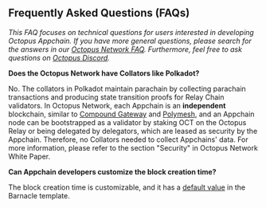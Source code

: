 ## Frequently Asked Questions (FAQs)

*This FAQ focuses on technical questions for users interested in developing Octopus Appchain. If you have more general questions, please search for the answers in our [Octopus Network FAQ](https://oct.network/#faqs). Furthermore, feel free to ask questions on [Octopus Discord](https://discord.gg/6GTJBkZA9Q).*

**Does the Octopus Network have Collators like Polkadot?**

No. The collators in Polkadot maintain parachain by collecting parachain transactions and producing state transition proofs for Relay Chain validators. In Octopus Network, each Appchain is an **independent** blockchain, similar to [Compound Gateway](https://compound.cash/) and [Polymesh](https://polymath.network/polymesh), and an Appchain node can be bootstrapped as a validator by staking OCT on the Octopus Relay or being delegated by delegators, which are leased as security by the Appchain. Therefore, no Collators needed to collect Appchains' data. For more information, please refer to the section "Security" in Octopus Network White Paper.

**Can Appchain developers customize the block creation time?**

The block creation time is customizable, and it has a [default value](https://github.com/octopus-network/barnacle/blob/master/runtime/src/lib.rs#L156) in the Barnacle template.

